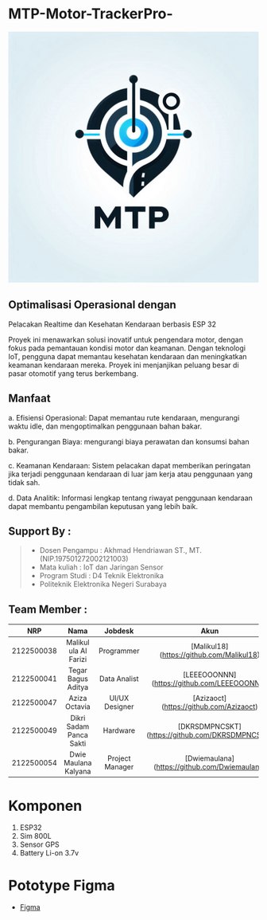 # MTP-Motor-TrackerPro-
<img src = "Asset/Logo MTP.jpeg">

## Optimalisasi Operasional dengan
Pelacakan Realtime dan Kesehatan
Kendaraan berbasis ESP 32

Proyek ini menawarkan solusi inovatif untuk pengendara motor, dengan fokus pada pemantauan kondisi motor dan keamanan. Dengan teknologi IoT, pengguna dapat memantau kesehatan kendaraan dan meningkatkan keamanan kendaraan mereka. Proyek ini menjanjikan peluang besar di pasar otomotif yang terus berkembang.

## Manfaat
a. Efisiensi Operasional: Dapat memantau rute kendaraan, mengurangi waktu idle, dan mengoptimalkan penggunaan bahan bakar.

b. Pengurangan Biaya: mengurangi biaya perawatan dan konsumsi bahan bakar.

c. Keamanan Kendaraan: Sistem pelacakan dapat memberikan peringatan jika terjadi penggunaan kendaraan di luar jam kerja atau penggunaan yang tidak sah. 

d. Data Analitik: Informasi lengkap tentang riwayat penggunaan kendaraan dapat membantu pengambilan keputusan yang lebih baik.

## Support By :
>- Dosen Pengampu : Akhmad Hendriawan ST., MT. (NIP.197501272002121003)
>- Mata kuliah : IoT dan Jaringan Sensor
>- Program Studi : D4 Teknik Elektronika
>- Politeknik Elektronika Negeri Surabaya<br>

## Team Member :
|      NRP      |       Nama      |    Jobdesk    |   Akun |
| :-----------:|:----------------:| :------------:| :-----:|
| 2122500038    | Malikul ula Al Farizi  | Programmer       | [Malikul18] (https://github.com/Malikul18)
| 2122500041    | Tegar Bagus Aditya         |   Data Analist  | [LEEEOOONNN] (https://github.com/LEEEOOONNN)
| 2122500047    | Aziza Octavia         |    UI/UX Designer      | [Azizaoct] (https://github.com/Azizaoct)
| 2122500049    | Dikri Sadam Panca Sakti                | Hardware | [DKRSDMPNCSKT] (https://github.com/DKRSDMPNCSKT)
| 2122500054    | Dwie Maulana Kalyana               | Project Manager     | [Dwiemaulana] (https://github.com/Dwiemaulana)


# Komponen
1. ESP32
2. Sim 800L
3. Sensor GPS
4. Battery Li-on 3.7v

# Pototype Figma
- [Figma](https://www.figma.com/design/K79DKEpYAUl1oy9ZEVzn8G/Prototyping-in-Figma?node-id=0-1&node-type=canvas&t=O9agAbHADH6BsXUb-0)
